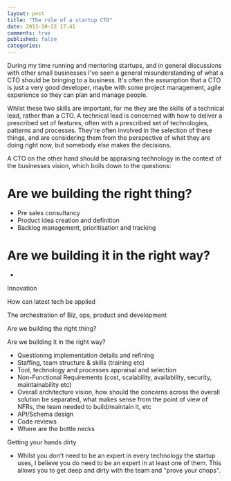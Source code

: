 ```yaml
---
layout: post
title: "The role of a startup CTO"
date: 2013-10-22 17:41
comments: true
published: false
categories: 
---
```


During my time running and mentoring startups, and in general discussions with other small businesses I've seen a general misunderstanding of what a CTO should be bringing to a business. It's often the assumption that a CTO is just a very good developer, maybe with some project management, agile experience so they can plan and manage people.

Whilst these two skills are important, for me they are the skills of a technical lead, rather than a CTO. A technical lead is concerned with how to deliver a prescribed set of features, often with a prescribed set of technologies, patterns and processes. They're often involved in the selection of these things, and are considering them from the perspective of what they are doing right now, but somebody else makes the decisions.

A CTO on the other hand should be appraising technology in the context of the businesses vision, which boils down to the questions:


# Are we building the right thing?

* Pre sales consultancy
* Product idea creation and definition
* Backlog management, prioritisation and tracking



# Are we building it in the right way?
* 

Innovation

How can latest tech be applied

The orchestration of Biz, ops, product and development

Are we building the right thing?

Are we building it in the right way?
- Questioning implementation details and refining
- Staffing, team structure & skills (training etc)
- Tool, technology and processes appraisal and selection
- Non-Functional Requirements (cost, scalability, availability, security, maintainability etc)
- Overall architecture vision, how should the concerns across the overall solution be separated, what makes sense from the point of view of NFRs, the team needed to build/maintain it, etc
- API/Schema design
- Code reviews
- Where are the bottle necks

Getting your hands dirty
- Whilst you don't need to be an expert in every technology the startup uses, I believe you do need to be an expert in at least one of them. This allows you to get deep and dirty with the team and "prove your chops".